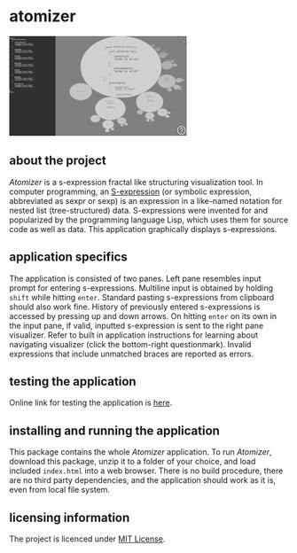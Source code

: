 # atomizer

![](media/ssh-320-atomizer.png)

## about the project

*Atomizer* is a s-expression fractal like structuring visualization tool. In computer programming, an [S-expression](https://en.wikipedia.org/wiki/S-expression) (or symbolic expression, abbreviated as sexpr or sexp) is an expression in a like-named notation for nested list (tree-structured) data. S-expressions were invented for and popularized by the programming language Lisp, which uses them for source code as well as data. This application graphically displays s-expressions.

## application specifics

The application is consisted of two panes. Left pane resembles input prompt for entering s-expressions. Multiline input is obtained by holding `shift` while hitting `enter`. Standard pasting s-expressions from clipboard should also work fine. History of previously entered s-expressions is accessed by pressing up and down arrows. On hitting `enter` on its own in the input pane, if valid, inputted s-expression is sent to the right pane visualizer. Refer to built in application instructions for learning about navigating visualizer (click the bottom-right questionmark). Invalid expressions that include unmatched braces are reported as errors.

## testing the application

Online link for testing the application is [here](https://contrast-zone.github.io/atomizer/).

## installing and running the application

This package contains the whole *Atomizer* application. To run *Atomizer*, download this package, unzip it to a folder of your choice, and load included `index.html` into a web browser. There is no build procedure, there are no third party dependencies, and the application should work as it is, even from local file system.

## licensing information

The project is licenced under [MIT License](LICENSE).
